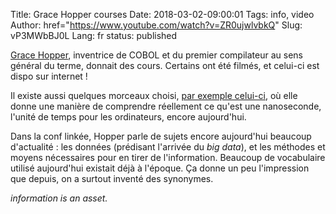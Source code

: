 Title: Grace Hopper courses
Date: 2018-03-02-09:00:01
Tags: info, video
Author: href="https://www.youtube.com/watch?v=ZR0ujwlvbkQ"
Slug: vP3MWbBJ0L
Lang: fr
status: published

[Grace Hopper](https://fr.wikipedia.org/wiki/Grace_Hopper), inventrice de COBOL et du premier compilateur au sens général du terme,
donnait des cours. Certains ont été filmés, et celui-ci est dispo sur internet !

Il existe aussi quelques morceaux choisi, [par exemple celui-ci](https://www.youtube.com/watch?v=JEpsKnWZrJ8),
où elle donne une manière de comprendre réellement ce qu'est une nanoseconde,
l'unité de temps pour les ordinateurs, encore aujourd'hui.

Dans la conf linkée, Hopper parle de sujets encore aujourd'hui beaucoup d'actualité : les données (prédisant l'arrivée du *big data*),
et les méthodes et moyens nécessaires pour en tirer de l'information.
Beaucoup de vocabulaire utilisé aujourd'hui existait déjà à l'époque. Ça donne un peu l'impression que depuis, on a surtout inventé des synonymes.

*information is an asset.*
